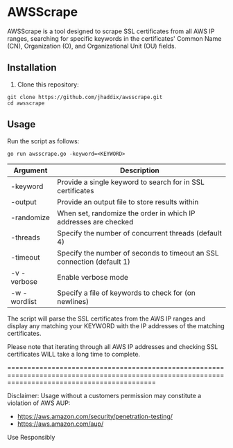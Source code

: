 # AWSScrape
AWSScrape is a tool designed to scrape SSL certificates from all AWS IP ranges, searching for specific keywords in the certificates' Common Name (CN), Organization (O), and Organizational Unit (OU) fields.

## Installation

1. Clone this repository:

```
git clone https://github.com/jhaddix/awsscrape.git
cd awsscrape
```

## Usage

Run the script as follows:

```
go run awsscrape.go -keyword=<KEYWORD>  
```

| Argument   | Description                                                                                                  |
|------------|--------------------------------------------------------------------------------------------------------------|
| -keyword    | Provide a single keyword to search for in SSL certificates |
| -output | Provide an output file to store results within |
| -randomize | When set, randomize the order in which IP addresses are checked |
| -threads | Specify the number of concurrent threads (default 4) |
| -timeout | Specify the number of seconds to timeout an SSL connection (default 1) |
| -v -verbose | Enable verbose mode |
| -w -wordlist | Specify a file of keywords to check for (on newlines) |

The script will parse the SSL certificates from the AWS IP ranges and display any matching your KEYWORD with the IP addresses of the matching certificates.

Please note that iterating through all AWS IP addresses and checking SSL certificates WILL take a long time to complete.

=================================================================================================================================================

Disclaimer: Usage without a customers permission may constitute a violation of AWS AUP:

* https://aws.amazon.com/security/penetration-testing/
* https://aws.amazon.com/aup/

Use Responsibly
